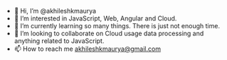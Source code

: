 - 👋 Hi, I’m @akhileshkmaurya
- 👀 I’m interested in JavaScript, Web, Angular and Cloud.
- 🌱 I’m currently learning so many things. There is just not enough time.
- 💞️ I’m looking to collaborate on Cloud usage data processing and anything related to JavaScript. 
- 📫 How to reach me akhileshkmaurya@gmail.com

<!---
akhileshkmaurya/akhileshkmaurya is a ✨ special ✨ repository because its `README.md` (this file) appears on your GitHub profile.
You can click the Preview link to take a look at your changes.
--->
